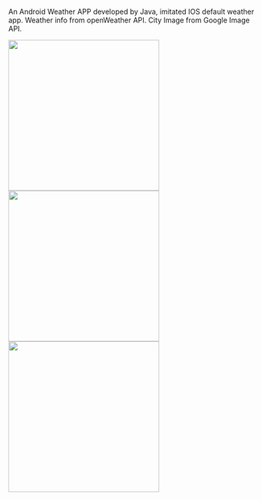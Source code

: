 An Android Weather APP developed by Java, imitated IOS default weather app. Weather info from openWeather API. City Image from Google Image API.

<img src="/figure/Capture.JPG" width="300">

<img src="/figure/Capture2.JPG" width="300">

<img src="/figure/Capture3.JPG" width="300">



